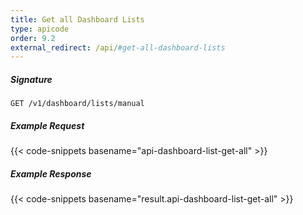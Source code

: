 ```yaml
---
title: Get all Dashboard Lists
type: apicode
order: 9.2
external_redirect: /api/#get-all-dashboard-lists
---
```


##### Signature

`GET /v1/dashboard/lists/manual`

##### Example Request

{{< code-snippets basename="api-dashboard-list-get-all" >}}

##### Example Response

{{< code-snippets basename="result.api-dashboard-list-get-all" >}}
